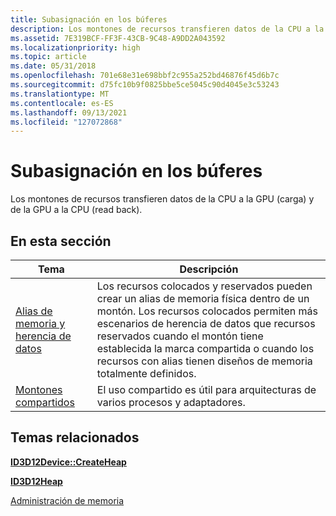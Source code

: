 ```yaml
---
title: Subasignación en los búferes
description: Los montones de recursos transfieren datos de la CPU a la GPU (carga) y de la GPU a la CPU (read back).
ms.assetid: 7E319BCF-FF3F-43CB-9C48-A9DD2A043592
ms.localizationpriority: high
ms.topic: article
ms.date: 05/31/2018
ms.openlocfilehash: 701e68e31e698bbf2c955a252bd46876f45d6b7c
ms.sourcegitcommit: d75fc10b9f0825bbe5ce5045c90d4045e3c53243
ms.translationtype: MT
ms.contentlocale: es-ES
ms.lasthandoff: 09/13/2021
ms.locfileid: "127072868"
---
```

# <a name="suballocation-within-heaps"></a>Subasignación en los búferes

Los montones de recursos transfieren datos de la CPU a la GPU (carga) y de la GPU a la CPU (read back).

## <a name="in-this-section"></a>En esta sección



| Tema                                                                                       | Descripción                                                                                                                                                                                                                                                              |
|---------------------------------------------------------------------------------------------|--------------------------------------------------------------------------------------------------------------------------------------------------------------------------------------------------------------------------------------------------------------------------|
| [Alias de memoria y herencia de datos](memory-aliasing-and-data-inheritance.md)<br/> | Los recursos colocados y reservados pueden crear un alias de memoria física dentro de un montón. Los recursos colocados permiten más escenarios de herencia de datos que recursos reservados cuando el montón tiene establecida la marca compartida o cuando los recursos con alias tienen diseños de memoria totalmente definidos. <br/> |
| [Montones compartidos](shared-heaps.md)<br/>                                                 | El uso compartido es útil para arquitecturas de varios procesos y adaptadores.<br/>                                                                                                                                                                                          |



 

## <a name="related-topics"></a>Temas relacionados

<dl> <dt>

[**ID3D12Device::CreateHeap**](/windows/desktop/api/d3d12/nf-d3d12-id3d12device-createheap)
</dt> <dt>

[**ID3D12Heap**](/windows/desktop/api/d3d12/nn-d3d12-id3d12heap)
</dt> <dt>

[Administración de memoria](memory-management.md)
</dt> </dl>

 

 





